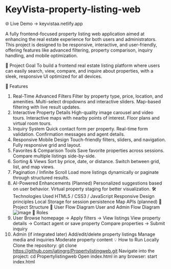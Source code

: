 # KeyVista-property-listing-web
🌐 Live Demo → keyvistaa.netlify.app




A fully frontend-focused property listing web application aimed at enhancing the real estate experience for both users and administrators. This project is designed to be responsive, interactive, and user-friendly, offering features like advanced filtering, property comparison, inquiry handling, and mobile optimization.

🚀 Project Goal
To build a frontend real estate listing platform where users can easily search, view, compare, and inquire about properties, with a sleek, responsive UI optimized for all devices.

🌟 Features
1. Real-Time Advanced Filters
Filter by property type, price, location, and amenities.
Multi-select dropdowns and interactive sliders.
Map-based filtering with live result updates.
2. Interactive Property Details
High-quality image carousel and video tours.
Interactive maps with nearby points of interest.
Floor plans and virtual room tours.
3. Inquiry System
Quick contact form per property.
Real-time form validation.
Confirmation messages and agent details.
4. Responsive Mobile Design
Touch-friendly filters, sliders, and navigation.
Fully responsive grid and layout.
5. Favorites & Comparison Tools
Save favorite properties across sessions.
Compare multiple listings side-by-side.
6. Sorting & Views
Sort by price, date, or distance.
Switch between grid, list, and map views.
7. Pagination / Infinite Scroll
Load more listings dynamically or paginate through structured results.
8. AI-Powered Enhancements (Planned)
Personalized suggestions based on user behavior.
Virtual property staging for better visualization.
🛠️ Technologies Used
HTML5 / CSS3 / JavaScript
Responsive Design principles
Local Storage for session persistence
Map APIs (planned)
📁 Project Structure
👤 User Flow Diagram
User and Admin Flow Diagram
![image](https://github.com/user-attachments/assets/7d8aff42-044b-4b0c-beb7-9e02b8820424)
👥 Roles
1. User
Browse homepage → Apply filters → View listings
View property details → Contact agent or save property
Compare properties → Submit inquiry
2. Admin (if integrated later)
Add/edit/delete property listings
Manage media and inquiries
Moderate property content
💡 How to Run Locally
Clone the repository:
git clone https://github.com/jatingrg/Propertylistingweb.git
Navigate into the project:
 cd Propertylistingweb
Open index.html in any browser:
start index.html
